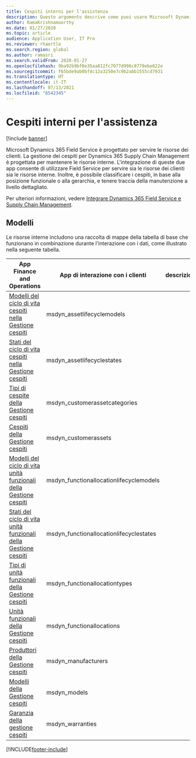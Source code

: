 ```yaml
---
title: Cespiti interni per l'assistenza
description: Questo argomento descrive come puoi usare Microsoft Dynamics 365 Field Service per l'assistenza sia delle risorse dei clienti che quelle interne.
author: RamaKrishnamoorthy
ms.date: 01/27/2020
ms.topic: article
audience: Application User, IT Pro
ms.reviewer: rhaertle
ms.search.region: global
ms.author: ramasri
ms.search.validFrom: 2020-01-27
ms.openlocfilehash: 9ba92b9bf0e35aa812fc7077d998c8779ebe622e
ms.sourcegitcommit: f65bde9ab0bf4c12a3250e7c9b2abb1555cd7931
ms.translationtype: HT
ms.contentlocale: it-IT
ms.lasthandoff: 07/13/2021
ms.locfileid: "6542345"
---
```

# <a name="in-house-assets-for-servicing"></a>Cespiti interni per l'assistenza

[!include [banner](../../includes/banner.md)]

Microsoft Dynamics 365 Field Service è progettato per servire le risorse dei clienti. La gestione dei cespiti per Dynamics 365 Supply Chain Management è progettata per mantenere le risorse interne. L'integrazione di queste due app consente di utilizzare Field Service per servire sia le risorse dei clienti sia le risorse interne. Inoltre, è possibile classificare i cespiti, in base alla posizione funzionale o alla gerarchia, e tenere traccia della manutenzione a livello dettagliato.

Per ulteriori informazioni, vedere [Integrare Dynamics 365 Field Service e Supply Chain Management](/dynamics365/field-service/supply-chain-field-service-integration).

## <a name="templates"></a>Modelli

Le risorse interne includono una raccolta di mappe della tabella di base che funzionano in combinazione durante l'interazione con i dati, come illustrato nella seguente tabella.

| App Finance and Operations | App di interazione con i clienti | descrizione |
|-----------------------------|-----------------------------------|-------------|
[Modelli del ciclo di vita cespiti nella Gestione cespiti](mapping-reference.md#119) | msdyn_assetlifecyclemodels | |
[Stati del ciclo di vita cespiti nella Gestione cespiti](mapping-reference.md#120) | msdyn_assetlifecyclestates | |
[Tipi di cespite della Gestione cespiti](mapping-reference.md#124) | msdyn_customerassetcategories | |
[Cespiti della Gestione cespiti](mapping-reference.md#125) | msdyn_customerassets | |
[Modelli del ciclo di vita unità funzionali della Gestione cespiti](mapping-reference.md#134) | msdyn_functionallocationlifecyclemodels | |
[Stati del ciclo di vita unità funzionali della Gestione cespiti](mapping-reference.md#135) | msdyn_functionallocationlifecyclestates | |
[Tipi di unità funzionali della Gestione cespiti](mapping-reference.md#137) | msdyn_functionallocationtypes | |
[Unità funzionali della Gestione cespiti](mapping-reference.md#136) | msdyn_functionallocations | |
[Produttori della Gestione cespiti](mapping-reference.md#153) | msdyn_manufacturers | |
[Modelli della Gestione cespiti](mapping-reference.md#154) | msdyn_models | |
[Garanzia della gestione cespiti](mapping-reference.md#209) | msdyn_warranties | |

[!INCLUDE[footer-include](../../../../includes/footer-banner.md)]
